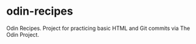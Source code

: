 # odin-recipes
Odin Recipes. Project for practicing basic HTML and Git commits via The Odin Project.
